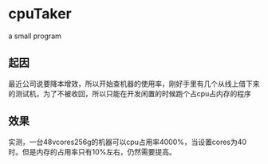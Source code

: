 # cpuTaker
a small program

## 起因
最近公司说要降本增效，所以开始查机器的使用率，刚好手里有几个从线上借下来的测试机，为了不被收回，所以只能在开发闲置的时候跑个占cpu占内存的程序

## 效果
实测，一台48vcores256g的机器可以cpu占用率4000%，当设置cores为40时。但是内存的占用率只有10%左右，仍然需要提高。
